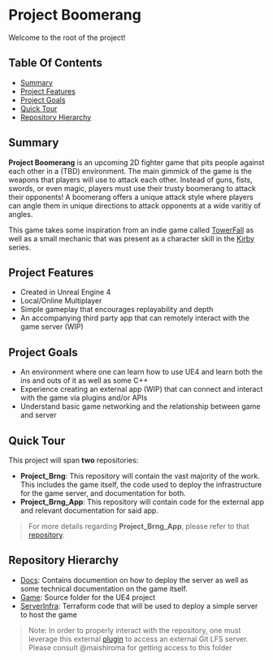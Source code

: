 # Project Boomerang
Welcome to the root of the project!

## Table Of Contents
- [Summary](#Summary)
- [Project Features](#Project-Features)
- [Project Goals](#Project-Goals)
- [Quick Tour](#Quick-Tour)
- [Repository Hierarchy](#Folder-Hierarchy)

## Summary
__Project Boomerang__ is an upcoming 2D fighter game that pits people against each other in a (TBD) environment. The main gimmick of the game is the weapons that players will use to attack each other. Instead of guns, fists, swords, or even magic, players must use their trusty boomerang to attack their opponents! A boomerang offers a unique attack style where players can angle them in unique directions to attack opponents at a wide varitiy of angles.

This game takes some inspiration from an indie game called [TowerFall](http://www.towerfall-game.com/) as well as a small mechanic that was present as a character skill in the [Kirby](https://kirby.fandom.com/wiki/Cutter) series.

## Project Features
- Created in Unreal Engine 4
- Local/Online Multiplayer
- Simple gameplay that encourages replayability and depth
- An accompanying third party app that can remotely interact with the game server (WIP)

## Project Goals
- An environment where one can learn how to use UE4 and learn both the ins and outs of it as well as some C++
- Experience creating an external app (WIP) that can connect and interact with the game via plugins and/or APIs
- Understand basic game networking and the relationship between game and server

## Quick Tour
This project will span __two__ repositories:
- __Project_Brng__: This repository will contain the vast majority of the work. This includes the game itself, the code used to deploy the infrastructure for the game server, and documentation for both.
- __Project_Brng_App__: This repository will contain code for the external app and relevant documentation for said app.

> For more details regarding __Project_Brng_App__, please refer to that [repository](https://github.com/maishiroma/Project_Brng_App).

## Repository Hierarchy
- [Docs](./Docs): Contains documention on how to deploy the server as well as some technical documentation on the game itself.
- [Game](./Game): Source folder for the UE4 project
- [ServerInfra](./ServerInfra): Terraform code that will be used to deploy a simple server to host the game

> Note: In order to properly interact with the repository, one must leverage this external [plugin](https://github.com/sinbad/lfs-folderstore) to access an external Git LFS server. Please consult @maishiroma for getting access to this folder